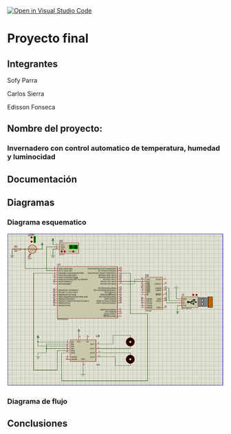 [![Open in Visual Studio Code](https://classroom.github.com/assets/open-in-vscode-2e0aaae1b6195c2367325f4f02e2d04e9abb55f0b24a779b69b11b9e10269abc.svg)](https://classroom.github.com/online_ide?assignment_repo_id=19652994&assignment_repo_type=AssignmentRepo)
# Proyecto final

## Integrantes

Sofy Parra

Carlos Sierra

Edisson Fonseca

## Nombre del proyecto:

### Invernadero con control automatico de temperatura, humedad y luminocidad


## Documentación


## Diagramas

### Diagrama esquematico

![Esquematico proyecto](https://github.com/ECCI-microprocesadores/proyecto-entrega-final-g2-e1/blob/51fe4025bf56f4db71f0b184c6b1f751667cc83d/Imagenes/INVERNADERO.png)

### Diagrama de flujo


## Conclusiones


<!-- Crear una carpeta src e incluir en ella los códigos y/o el proyecto de mplab-->
